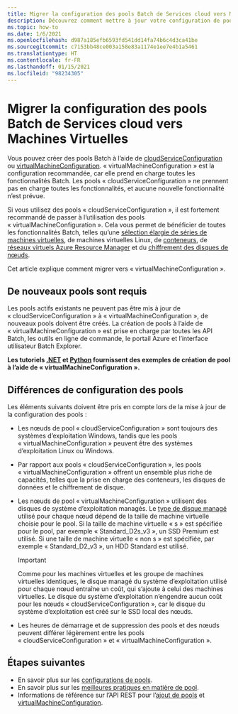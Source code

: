 ```yaml
---
title: Migrer la configuration des pools Batch de Services cloud vers Machines Virtuelles
description: Découvrez comment mettre à jour votre configuration de pools selon la configuration recommandée la plus récente.
ms.topic: how-to
ms.date: 1/6/2021
ms.openlocfilehash: d987a185efb6593fd541dd14fa74b6c4d3ca41be
ms.sourcegitcommit: c7153bb48ce003a158e83a1174e1ee7e4b1a5461
ms.translationtype: HT
ms.contentlocale: fr-FR
ms.lasthandoff: 01/15/2021
ms.locfileid: "98234305"
---
```

# <a name="migrate-batch-pool-configuration-from-cloud-services-to-virtual-machines"></a>Migrer la configuration des pools Batch de Services cloud vers Machines Virtuelles

Vous pouvez créer des pools Batch à l’aide de [cloudServiceConfiguration](https://docs.microsoft.com/rest/api/batchservice/pool/add#cloudserviceconfiguration) ou [virtualMachineConfiguration](https://docs.microsoft.com/rest/api/batchservice/pool/add#virtualmachineconfiguration). « virtualMachineConfiguration » est la configuration recommandée, car elle prend en charge toutes les fonctionnalités Batch. Les pools « cloudServiceConfiguration » ne prennent pas en charge toutes les fonctionnalités, et aucune nouvelle fonctionnalité n’est prévue.

Si vous utilisez des pools « cloudServiceConfiguration », il est fortement recommandé de passer à l’utilisation des pools « virtualMachineConfiguration ». Cela vous permet de bénéficier de toutes les fonctionnalités Batch, telles qu’une [sélection élargie de séries de machines virtuelles](batch-pool-vm-sizes.md), de machines virtuelles Linux, de [conteneurs](batch-docker-container-workloads.md), de [réseaux virtuels Azure Resource Manager](batch-virtual-network.md) et du [chiffrement des disques de nœuds](disk-encryption.md).

Cet article explique comment migrer vers « virtualMachineConfiguration ».

## <a name="new-pools-are-required"></a>De nouveaux pools sont requis

Les pools actifs existants ne peuvent pas être mis à jour de « cloudServiceConfiguration » à « virtualMachineConfiguration », de nouveaux pools doivent être créés. La création de pools à l’aide de « virtualMachineConfiguration » est prise en charge par toutes les API Batch, les outils en ligne de commande, le portail Azure et l’interface utilisateur Batch Explorer.

**Les tutoriels [.NET](tutorial-parallel-dotnet.md) et [Python](tutorial-parallel-python.md) fournissent des exemples de création de pool à l’aide de « virtualMachineConfiguration ».**

## <a name="pool-configuration-differences"></a>Différences de configuration des pools

Les éléments suivants doivent être pris en compte lors de la mise à jour de la configuration des pools :

- Les nœuds de pool « cloudServiceConfiguration » sont toujours des systèmes d’exploitation Windows, tandis que les pools « virtualMachineConfiguration » peuvent être des systèmes d’exploitation Linux ou Windows.
- Par rapport aux pools « cloudServiceConfiguration », les pools « virtualMachineConfiguration » offrent un ensemble plus riche de capacités, telles que la prise en charge des conteneurs, les disques de données et le chiffrement de disque.
- Les nœuds de pool « virtualMachineConfiguration » utilisent des disques de système d’exploitation managés. Le [type de disque managé](../virtual-machines/disks-types.md) utilisé pour chaque nœud dépend de la taille de machine virtuelle choisie pour le pool. Si la taille de machine virtuelle « s » est spécifiée pour le pool, par exemple « Standard_D2s_v3 », un SSD Premium est utilisé. Si une taille de machine virtuelle « non s » est spécifiée, par exemple « Standard_D2_v3 », un HDD Standard est utilisé.

   > [!IMPORTANT]
   > Comme pour les machines virtuelles et les groupe de machines virtuelles identiques, le disque managé du système d’exploitation utilisé pour chaque nœud entraîne un coût, qui s’ajoute à celui des machines virtuelles. Le disque du système d’exploitation n’engendre aucun coût pour les nœuds « cloudServiceConfiguration », car le disque du système d’exploitation est créé sur le SSD local des nœuds.

- Les heures de démarrage et de suppression des pools et des nœuds peuvent différer légèrement entre les pools « cloudServiceConfiguration » et « virtualMachineConfiguration ».

## <a name="next-steps"></a>Étapes suivantes

- En savoir plus sur les [configurations de pools](nodes-and-pools.md#configurations).
- En savoir plus sur les [meilleures pratiques en matière de pool](best-practices.md#pools).
- Informations de référence sur l’API REST pour l’[ajout de pools](https://docs.microsoft.com/rest/api/batchservice/pool/add) et [virtualMachineConfiguration](https://docs.microsoft.com/rest/api/batchservice/pool/add#virtualmachineconfiguration).
